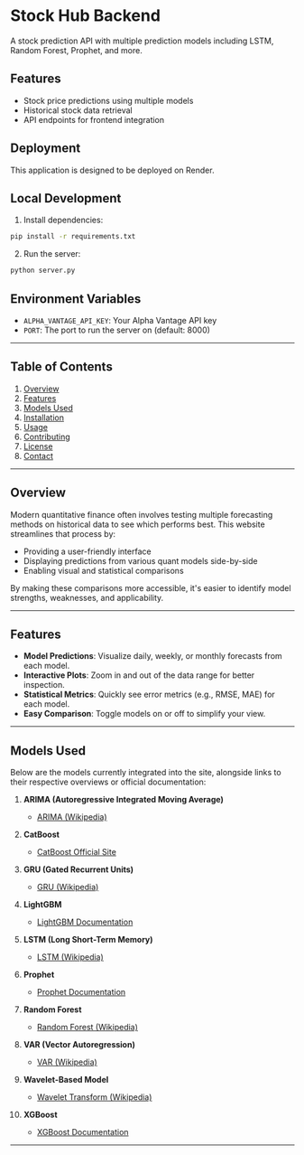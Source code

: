 # Stock Hub Backend

A stock prediction API with multiple prediction models including LSTM, Random Forest, Prophet, and more.

## Features

- Stock price predictions using multiple models
- Historical stock data retrieval
- API endpoints for frontend integration

## Deployment

This application is designed to be deployed on Render.

## Local Development

1. Install dependencies:
```bash
pip install -r requirements.txt
```

2. Run the server:
```bash
python server.py
```

## Environment Variables

- `ALPHA_VANTAGE_API_KEY`: Your Alpha Vantage API key
- `PORT`: The port to run the server on (default: 8000)

---

## Table of Contents
1. [Overview](#overview)
2. [Features](#features)
3. [Models Used](#models-used)
4. [Installation](#installation)
5. [Usage](#usage)
6. [Contributing](#contributing)
7. [License](#license)
8. [Contact](#contact)

---

## Overview

Modern quantitative finance often involves testing multiple forecasting methods on historical data to see which performs best. This website streamlines that process by:
- Providing a user-friendly interface
- Displaying predictions from various quant models side-by-side
- Enabling visual and statistical comparisons

By making these comparisons more accessible, it's easier to identify model strengths, weaknesses, and applicability.

---

## Features

- **Model Predictions**: Visualize daily, weekly, or monthly forecasts from each model.
- **Interactive Plots**: Zoom in and out of the data range for better inspection.
- **Statistical Metrics**: Quickly see error metrics (e.g., RMSE, MAE) for each model.
- **Easy Comparison**: Toggle models on or off to simplify your view.

---

## Models Used

Below are the models currently integrated into the site, alongside links to their respective overviews or official documentation:

1. **ARIMA (Autoregressive Integrated Moving Average)**
   - [ARIMA (Wikipedia)](https://en.wikipedia.org/wiki/Autoregressive_integrated_moving_average)

2. **CatBoost**
   - [CatBoost Official Site](https://catboost.ai/)

3. **GRU (Gated Recurrent Units)**
   - [GRU (Wikipedia)](https://en.wikipedia.org/wiki/Gated_recurrent_unit)

4. **LightGBM**
   - [LightGBM Documentation](https://lightgbm.readthedocs.io/)

5. **LSTM (Long Short-Term Memory)**
   - [LSTM (Wikipedia)](https://en.wikipedia.org/wiki/Long_short-term_memory)

6. **Prophet**
   - [Prophet Documentation](https://facebook.github.io/prophet/)

7. **Random Forest**
   - [Random Forest (Wikipedia)](https://en.wikipedia.org/wiki/Random_forest)

8. **VAR (Vector Autoregression)**
   - [VAR (Wikipedia)](https://en.wikipedia.org/wiki/Vector_autoregression)

9. **Wavelet-Based Model**
   - [Wavelet Transform (Wikipedia)](https://en.wikipedia.org/wiki/Wavelet_transform)

10. **XGBoost**
    - [XGBoost Documentation](https://xgboost.readthedocs.io/)

---

